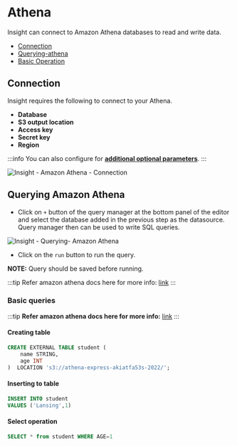 
# Athena

Insight can connect to Amazon Athena databases to read and write data.

- [Connection](#connection)
- [Querying-athena](#querying-amazon-athena)
- [Basic Operation](#basic-queries)

## Connection

Insight requires the following to connect to your Athena.

- **Database**
- **S3 output location**
- **Access key**
- **Secret key**
- **Region**

:::info
You can also configure for **[additional optional parameters](https://github.com/ghdna/athena-express)**.
:::

<div style={{textAlign: 'center'}}>

![Insight - Amazon Athena - Connection](/_images/insight2/datasource-reference/athena/athena-connection.png)

</div>

## Querying Amazon Athena

- Click on `+` button of the query manager at the bottom panel of the editor and select the database added in the previous step as the datasource. Query manager then can be used to write SQL queries.

<div style={{textAlign: 'center'}}>

![Insight - Querying- Amazon Athena](/_images/insight2/datasource-reference/athena/athena-query.png)

</div>

- Click on the `run` button to run the query.

**NOTE:** Query should be saved before running.

:::tip
Refer amazon athena docs here for more info: [link](https://docs.aws.amazon.com/athena/latest/ug/what-is.html)
:::

### Basic queries

:::tip
**Refer amazon athena docs here for more info:** [link](https://docs.aws.amazon.com/athena/latest/ug/what-is.html)
:::

#### Creating table


```sql
CREATE EXTERNAL TABLE student (
    name STRING,
    age INT
)  LOCATION 's3://athena-express-akiatfa53s-2022/';
```

#### Inserting to table

```sql
INSERT INTO student
VALUES ('Lansing',1)
```

#### Select operation

```sql
SELECT * from student WHERE AGE=1
```
